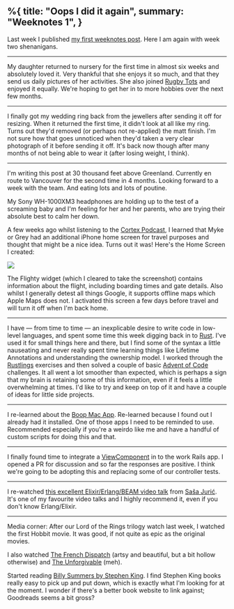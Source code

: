 %{
  title: "Oops I did it again",
  summary: "Weeknotes 1",
}
---

Last week I published [my first weeknotes post](https://leejarvis.me/posts/2022/weeknotes-0-initialize). Here I am again with week two shenanigans.

---

My daughter returned to nursery for the first time in almost six weeks and absolutely loved it. Very thankful that she enjoys it so much, and that they send us daily pictures of her activities. She also joined [Rugby Tots](https://www.rugbytots.co.uk) and enjoyed it equally. We're hoping to get her in to more hobbies over the next few months.

---

I finally got my wedding ring back from the jewellers after sending it off for resizing. When it returned the first time, it didn't look at all like my ring. Turns out they'd removed (or perhaps not re-applied) the matt finish. I'm not sure how that goes unnoticed when they'd taken a very clear photograph of it before sending it off. It's back now though after many months of not being able to wear it (after losing weight, I think).

---

I'm writing this post at 30 thousand feet above Greenland. Currently en route to Vancouver for the second time in 4 months. Looking forward to a week with the team. And eating lots and lots of poutine.

My Sony WH-1000XM3 headphones are holding up to the test of a screaming baby and I'm feeling for her and her parents, who are trying their absolute best to calm her down.

A few weeks ago whilst listening to the [Cortex Podcast](https://www.relay.fm/cortex), I learned that Myke or Grey had an additional iPhone home screen for travel purposes and thought that might be a nice idea. Turns out it was! Here's the Home Screen I created:

![](/assets/images/travel-screen.png)

The Flighty widget (which I cleared to take the screenshot) contains information about the flight, including boarding times and gate details. Also whilst I generally detest all things Google, it supports offline maps which Apple Maps does not. I activated this screen a few days before travel and will turn it off when I'm back home.

---

I have — from time to time — an inexplicable desire to write code in low-level languages, and spent some time this week digging back in to [Rust](http://rust-lang.org). I've used it for small things here and there, but I find some of the syntax a little nauseating and never really spent time learning things like Lifetime Annotations and understanding the ownership model. I worked through the [Rustlings](https://github.com/rust-lang/rustlings) exercises and then solved a couple of basic [Advent of Code](https://adventofcode.com) challenges. It all went a lot smoother than expected, which is perhaps a sign that my brain is retaining some of this information, even if it feels a little overwhelming at times. I'd like to try and keep on top of it and have a couple of ideas for little side projects.

---

I re-learned about the [Boop Mac App](https://boop.okat.best). Re-learned because I found out I already had it installed. One of those apps I need to be reminded to use. Recommended especially if you're a weirdo like me and have a handful of custom scripts for doing this and that.

---

I finally found time to integrate a [ViewComponent](https://viewcomponent.org) in to the work Rails app. I opened a PR for discussion and so far the responses are positive. I think we're going to be adopting this and replacing some of our controller tests.

---

I re-watched [this excellent Elixir/Erlang/BEAM video talk](https://www.youtube.com/watch?v=JvBT4XBdoUE) from [Saša Jurić](https://twitter.com/sasajuric). It's one of my favourite video talks and I highly recommend it, even if you don't know Erlang/Elixir.

---

Media corner: After our Lord of the Rings trilogy watch last week, I watched the first Hobbit movie. It was good, if not quite as epic as the original movies.

I also watched [The French Dispatch](https://www.themoviedb.org/movie/542178-the-french-dispatch) (artsy and beautiful, but a bit hollow otherwise) and [The Unforgivable](https://www.themoviedb.org/movie/645886-unforgiven) (meh).

Started reading [Billy Summers by Stephen King](https://www.goodreads.com/book/show/56852407-billy-summers). I find Stephen King books really easy to pick up and put down, which is exactly what I'm looking for at the moment. I wonder if there's a better book website to link against; Goodreads seems a bit gross?


